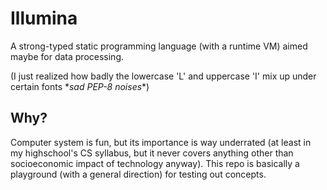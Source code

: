 # Illumina
A strong-typed static programming language (with a runtime VM) aimed maybe for data processing.

(I just realized how badly the lowercase 'L' and uppercase 'I' mix up under certain fonts \**sad PEP-8 noises*\*)

## Why?
Computer system is fun, but its importance is way underrated (at least in my highschool's CS syllabus, but it never covers anything other than socioeconomic impact of technology anyway). This repo is basically a playground (with a general direction) for testing out concepts.

